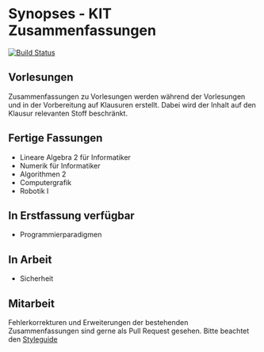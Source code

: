 # Synopses - KIT Zusammenfassungen
[![Build Status](https://travis-ci.org/Novare/synopses.svg?branch=master)](https://travis-ci.org/Novare/synopses)

## Vorlesungen
Zusammenfassungen zu Vorlesungen werden während der Vorlesungen und in der Vorbereitung auf Klausuren erstellt.
Dabei wird der Inhalt auf den Klausur relevanten Stoff beschränkt.

## Fertige Fassungen
* Lineare Algebra 2 für Informatiker
* Numerik für Informatiker
* Algorithmen 2
* Computergrafik
* Robotik I

## In Erstfassung verfügbar
* Programmierparadigmen

## In Arbeit
* Sicherheit

## Mitarbeit
Fehlerkorrekturen und Erweiterungen der bestehenden Zusammenfassungen sind gerne als Pull Request gesehen. Bitte beachtet den [Styleguide](STYLEGUIDE.md)
